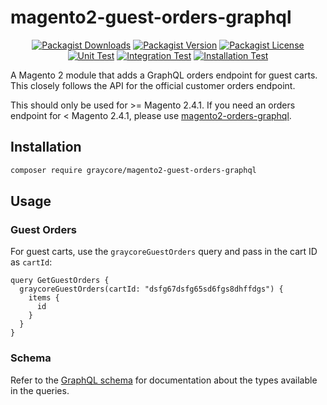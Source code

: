 # magento2-guest-orders-graphql

<div align="center">

[![Packagist Downloads](https://img.shields.io/packagist/dm/graycore/magento2-guest-orders-graphql?color=blue)](https://packagist.org/packages/graycore/magento2-guest-orders-graphql/stats)
[![Packagist Version](https://img.shields.io/packagist/v/graycore/magento2-guest-orders-graphql?color=blue)](https://packagist.org/packages/graycore/magento2-guest-orders-graphql)
[![Packagist License](https://img.shields.io/packagist/l/graycore/magento2-guest-orders-graphql)](https://github.com/graycoreio/magento2-guest-orders-graphql/blob/master/LICENSE)
[![Unit Test](https://github.com/graycoreio/magento2-guest-orders-graphql/actions/workflows/unit.yaml/badge.svg)](https://github.com/graycoreio/magento2-guest-orders-graphql/actions/workflows/unit.yaml)
[![Integration Test](https://github.com/graycoreio/magento2-guest-orders-graphql/actions/workflows/integration.yaml/badge.svg)](https://github.com/graycoreio/magento2-guest-orders-graphql/actions/workflows/integration.yaml)
[![Installation Test](https://github.com/graycoreio/magento2-guest-orders-graphql/actions/workflows/install.yaml/badge.svg)](https://github.com/graycoreio/magento2-cors/actions/workflows/install.yaml)

</div>

A Magento 2 module that adds a GraphQL orders endpoint for guest carts. This closely follows the API for the official customer orders endpoint.

This should only be used for >= Magento 2.4.1. If you need an orders endpoint for < Magento 2.4.1, please use [magento2-orders-graphql](https://github.com/graycoreio/magento2-orders-graphql).

## Installation

```sh
composer require graycore/magento2-guest-orders-graphql
```

## Usage

### Guest Orders

For guest carts, use the `graycoreGuestOrders` query and pass in the cart ID as `cartId`:

```gql
query GetGuestOrders {
  graycoreGuestOrders(cartId: "dsfg67dsfg65sd6fgs8dhffdgs") {
    items {
      id
    }
  }
}
```

### Schema

Refer to the [GraphQL schema](etc/schema.graphqls) for documentation about the types available in the queries.
